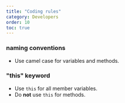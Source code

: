 ```yaml
---
title: "Coding rules"
category: Developers
order: 10
toc: true
---
```


### naming conventions
* Use camel case for variables and methods.

### "this" keyword
* Use `this` for all member variables.
* Do **not** use `this` for methods.
